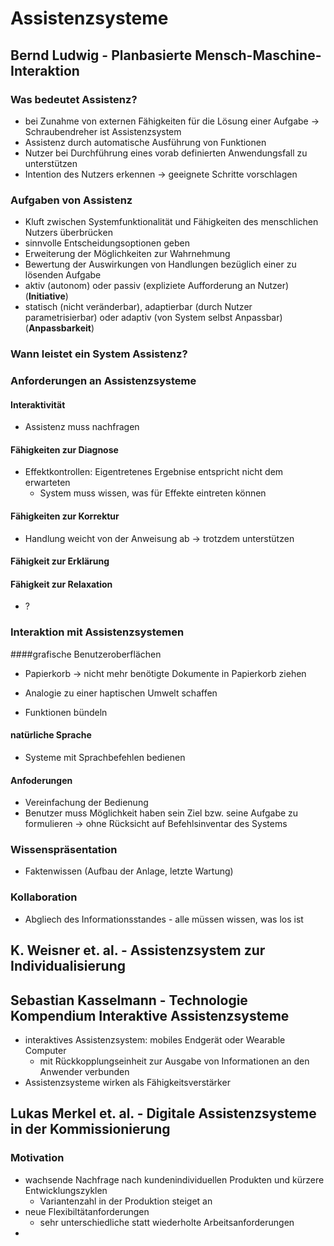 # Assistenzsysteme

## Bernd Ludwig - Planbasierte Mensch-Maschine-Interaktion

### Was bedeutet Assistenz?

+ bei Zunahme von externen Fähigkeiten für die Lösung einer Aufgabe -> Schraubendreher ist Assistenzsystem
+ Assistenz durch automatische Ausführung von Funktionen
+ Nutzer bei Durchführung eines vorab definierten Anwendungsfall zu unterstützen
+ Intention des Nutzers erkennen -> geeignete Schritte vorschlagen

### Aufgaben von Assistenz

+ Kluft zwischen Systemfunktionalität und Fähigkeiten des menschlichen Nutzers überbrücken
+ sinnvolle Entscheidungsoptionen geben
+ Erweiterung der Möglichkeiten zur Wahrnehmung
+ Bewertung der Auswirkungen von Handlungen bezüglich einer zu lösenden Aufgabe
+ aktiv (autonom) oder passiv (expliziete Aufforderung an Nutzer) (**Initiative**)
+ statisch (nicht veränderbar), adaptierbar (durch Nutzer parametrisierbar) oder adaptiv (von System selbst Anpassbar) (**Anpassbarkeit**)

### Wann leistet ein System Assistenz?

### Anforderungen an Assistenzsysteme

#### Interaktivität

+ Assistenz muss nachfragen

#### Fähigkeiten zur Diagnose

+ Effektkontrollen: Eigentretenes Ergebnise entspricht nicht dem erwarteten
  + System muss wissen, was für Effekte eintreten können

#### Fähigkeiten zur Korrektur

+ Handlung weicht von der Anweisung ab -> trotzdem unterstützen

#### Fähigkeit zur Erklärung

#### Fähigkeit zur Relaxation

+ ?

### Interaktion mit Assistenzsystemen

####grafische Benutzeroberflächen

+ Papierkorb -> nicht mehr benötigte Dokumente in Papierkorb ziehen
+ Analogie zu einer haptischen Umwelt schaffen

+ Funktionen bündeln

#### natürliche Sprache

+ Systeme mit Sprachbefehlen bedienen

#### Anfoderungen

+ Vereinfachung der Bedienung
+ Benutzer muss Möglichkeit haben sein Ziel bzw. seine Aufgabe zu formulieren -> ohne Rücksicht auf Befehlsinventar des Systems

### Wissenspräsentation

+ Faktenwissen (Aufbau der Anlage, letzte Wartung)

### Kollaboration

+ Abgliech des Informationsstandes - alle müssen wissen, was los ist



## K. Weisner et. al. - Assistenzsystem zur Individualisierung



## Sebastian Kasselmann - Technologie Kompendium Interaktive Assistenzsysteme

+ interaktives Assistenzsystem: mobiles Endgerät oder Wearable Computer
  + mit Rückkopplungseinheit zur Ausgabe von Informationen an den Anwender verbunden
+ Assistenzsysteme wirken als Fähigkeitsverstärker



## Lukas Merkel et. al. - Digitale Assistenzsysteme in der Kommissionierung

### Motivation

+ wachsende Nachfrage nach kundenindividuellen Produkten und kürzere Entwicklungszyklen
  + Variantenzahl in der Produktion steiget an
+ neue Flexibiltätanforderungen
  + sehr unterschiedliche statt wiederholte Arbeitsanforderungen
+ 